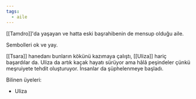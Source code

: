 ```yaml
---  
tags:
  - aile  
---  
```

  
[[Tamdro]]'da yaşayan ve hatta eski başrahibenin de mensup olduğu aile.  
  
Sembolleri ok ve yay.  
  
[[Tsara]] hanedanı bunların kökünü kazımaya çalıştı, [[Uliza]] hariç başardılar da. Uliza da artık kaçak hayatı sürüyor ama hâlâ peşindeler çünkü meşruiyete tehdit oluşturuyor. İnsanlar da şüphelenmeye başladı.  
  
Bilinen üyeleri:  
- Uliza  
